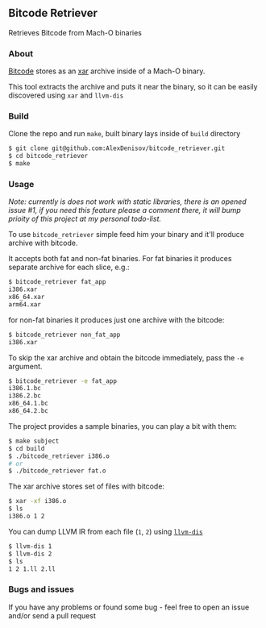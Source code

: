 ## Bitcode Retriever

Retrieves Bitcode from Mach-O binaries

### About

[Bitcode](http://llvm.org/docs/BitCodeFormat.html) stores as an [xar](https://en.wikipedia.org/wiki/Xar_(archiver)) archive inside of a Mach-O binary.

This tool extracts the archive and puts it near the binary, so it can be easily discovered using `xar` and `llvm-dis`

### Build

Clone the repo and run `make`, built binary lays inside of `build` directory

```bash
$ git clone git@github.com:AlexDenisov/bitcode_retriever.git
$ cd bitcode_retriever
$ make
```

### Usage

_Note: currently is does not work with static libraries, there is an opened issue #1, if you need this feature please a comment there, it will bump prioity of this project at my personal todo-list._

To use `bitcode_retriever` simple feed him your binary and it'll produce archive with bitcode.

It accepts both fat and non-fat binaries. For fat binaries it produces separate archive for each slice, e.g.:

```bash
$ bitcode_retriever fat_app
i386.xar
x86_64.xar
arm64.xar
```

for non-fat binaries it produces just one archive with the bitcode:

```bash
$ bitcode_retriever non_fat_app
i386.xar
```

To skip the xar archive and obtain the bitcode immediately, pass the `-e` argument.

```bash
$ bitcode_retriever -e fat_app
i386.1.bc
i386.2.bc
x86_64.1.bc
x86_64.2.bc
```

The project provides a sample binaries, you can play a bit with them:

```bash
$ make subject
$ cd build
$ ./bitcode_retriever i386.o
# or
$ ./bitcode_retriever fat.o
```

The xar archive stores set of files with bitcode:

```bash
$ xar -xf i386.o
$ ls
i386.o 1 2
```

You can dump LLVM IR from each file (`1`, `2`) using [`llvm-dis`](http://llvm.org/docs/CommandGuide/llvm-dis.html)

```bash
$ llvm-dis 1
$ llvm-dis 2
$ ls
1 2 1.ll 2.ll
```

### Bugs and issues

If you have any problems or found some bug - feel free to open an issue and/or send a pull request

